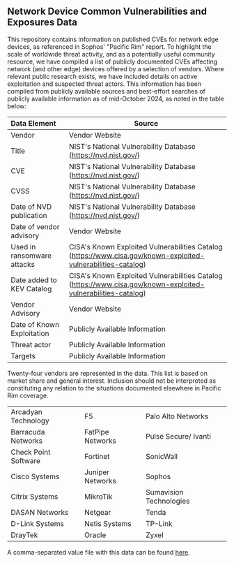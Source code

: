 ## Network Device Common Vulnerabilities and Exposures Data
This repository contains information on published CVEs for network edge devices, as referenced in Sophos' "Pacific Rim" report.  To highlight the scale of worldwide threat activity, and as a potentially useful community resource, we have compiled a list of publicly documented CVEs affecting network (and other edge) devices offered by a selection of vendors. Where relevant public research exists, we have included details on active exploitation and suspected threat actors. This information has been compiled from publicly available sources and best-effort searches of publicly available information as of mid-October 2024, as noted in the table below:

|Data Element          |Source|
|:---------------------|-----------------------------------------------------------------------------------|
|Vendor   	  |Vendor Website                                                                              |
|Title	      |NIST's National Vulnerability Database (https://nvd.nist.gov/)                              |
|CVE	        |NIST's National Vulnerability Database (https://nvd.nist.gov/)                              |
|CVSS	        |NIST's National Vulnerability Database (https://nvd.nist.gov/)                              |
|Date of NVD publication |NIST's National Vulnerability Database (https://nvd.nist.gov/)|
|Date of vendor advisory|Vendor Website|
|Used in ransomware attacks|CISA's Known Exploited Vulnerabilities Catalog (https://www.cisa.gov/known-exploited-vulnerabilities-catalog)|
|Date added to KEV Catalog|	CISA's Known Exploited Vulnerabilities Catalog (https://www.cisa.gov/known-exploited-vulnerabilities-catalog)|
|Vendor Advisory|	Vendor Website|
|Date of Known Exploitation|	Publicly Available Information|
|Threat actor |Publicly Available Information|
|Targets|	Publicly Available Information|

Twenty-four vendors are represented in the data. This list is based on market share and general interest. Inclusion should not be interpreted as constituting any relation to the situations documented elsewhere in Pacific Rim coverage.

|                      |                      |                     |
|:---------------------|----------------------|---------------------|
|Arcadyan Technology	|F5	|Palo Alto Networks|
|Barracuda Networks |	FatPipe Networks	|Pulse Secure/ Ivanti|
|Check Point Software|	Fortinet |SonicWall|
|Cisco Systems	|Juniper Networks	|Sophos|
|Citrix Systems	|MikroTik	|Sumavision Technologies|
|DASAN Networks	|Netgear	|Tenda|
|D-Link Systems	|Netis Systems	|TP-Link|
|DrayTek	|Oracle	|Zyxel|

A comma-separated value file with this data can be found [here](https://github.com/sophoslabs/NetDeviceCVEs/edit/main/README.md#:~:text=Network_Device_CVE_Data).
